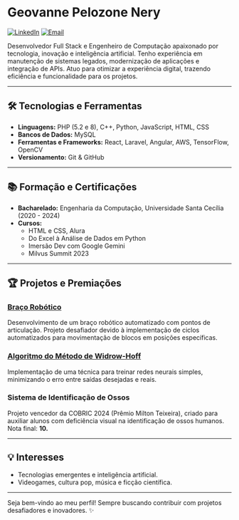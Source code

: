 # Geovanne Pelozone Nery

[![LinkedIn](https://img.shields.io/badge/LinkedIn-Connect-blue)](https://linkedin.com/in/geovannenery/)
[![Email](https://img.shields.io/badge/Email-geovanne40%40gmail.com-red)](mailto:geovanne40@gmail.com)

Desenvolvedor Full Stack e Engenheiro de Computação apaixonado por tecnologia, inovação e inteligência artificial. Tenho experiência em manutenção de sistemas legados, modernização de aplicações e integração de APIs. Atuo para otimizar a experiência digital, trazendo eficiência e funcionalidade para os projetos.

---

## 🛠️ Tecnologias e Ferramentas
- **Linguagens:** PHP (5.2 e 8), C++, Python, JavaScript, HTML, CSS
- **Bancos de Dados:** MySQL
- **Ferramentas e Frameworks:** React, Laravel, Angular, AWS, TensorFlow, OpenCV
- **Versionamento:** Git & GitHub

---

## 📚 Formação e Certificações
- **Bacharelado:** Engenharia da Computação, Universidade Santa Cecília (2020 - 2024)
- **Cursos:** 
  - HTML e CSS, Alura
  - Do Excel à Análise de Dados em Python
  - Imersão Dev com Google Gemini
  - Milvus Summit 2023

---

## 🏆 Projetos e Premiações
### [Braço Robótico](https://github.com/gnery7/Bracorobotico)
Desenvolvimento de um braço robótico automatizado com pontos de articulação. Projeto desafiador devido à implementação de ciclos automatizados para movimentação de blocos em posições específicas.

### [Algoritmo do Método de Widrow-Hoff](https://github.com/gnery7/Metodo-de-Widrow-Hoff)
Implementação de uma técnica para treinar redes neurais simples, minimizando o erro entre saídas desejadas e reais.

### Sistema de Identificação de Ossos
Projeto vencedor da COBRIC 2024 (Prêmio Milton Teixeira), criado para auxiliar alunos com deficiência visual na identificação de ossos humanos. Nota final: **10.**

---

## 💡 Interesses
- Tecnologias emergentes e inteligência artificial.
- Videogames, cultura pop, música e ficção científica.

---

Seja bem-vindo ao meu perfil! Sempre buscando contribuir com projetos desafiadores e inovadores. ✨
